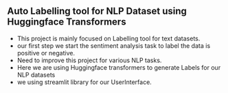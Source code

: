## Auto Labelling tool for NLP Dataset using Huggingface Transformers

- This project is mainly focused on Labelling tool for text datasets.
- our first step we start the sentiment analysis task to label the data is positive or negative.
- Need to improve this project for various NLP tasks.
- Here we are using Huggingface transformers to generate Labels for our NLP datasets
- we using streamlit library for our UserInterface.

